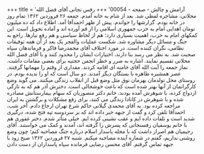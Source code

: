 +++
title = 'آرامش و چالش - صفحه - 00054'
+++
رفس نجانی آقای فضل الله محلاتی، مشاجره لفظی شد. بعد از شام به خانه آمدم. جمعه ۲۶ فروردین ۱۳۶۲ تمام روز در خانه بودم. گزارشها را خواندم. پیش از ظهر احمدآقا آمد. اطلاع داد که ده میلیون تومان اهدایی امام به حزب جمهوری اسلامی را از قم آورده اند و آماده تحویل است. این کمکهای امام به حزب، اهمیت بسیاری دارد؛ هم از لحاظ سیاسی و هم رفع نیازها. راجع به جنگ و مسائل دیگر مشاوره شد. شکست عملیات والفجر یک بعد از آن همه توفیقات نظامی، نگران کننده است. در مورد اختلاف آقای محمدرضا فاکر و فرماندهان سپاه صحبت شد. به نظر می رسد بنا دارند، اختیارات ایشان را محدود کنند و با آقای فضل الله محلاتی تقسیم نمایند. اشاره به ضرر و خطر انجمن حجتیه برای بعضی مقامات داشت. نماز جمعه را آیت الله آقای خامنه ای اقامه کردند. مقداری از وقتم را مهمانها گرفتند. عصر همشیره طاهره با بستگان دیگر آمدند. دو سال است که او را ندیده بودم. در روستای محل تولدمان بهرمان نوق مثل وضع قبل از انقلاب زندگی میکنند. می گوید وضع کارگرانمان از آنها بهتر شده است که باعث خوشحالی است. دخترش آذر هم که به تازگی ازدواج کرده، با شوهرش آمده بودند. خانم دکتر منصوریان که سهام بیمارستانش مصادره شده و با شوهرش در کانادا زندگی می کنند، برای رفع مشکلات و برگشتن به ایران مراجعه کرده بود. به آقای محمدی گیلانی حاکم شرع تهران ارجاع دادم. آخر شب، احمدآقا تلفن کرد و گفت از جبهه خبر داده اند که بر سردوسه تپه فتح شده، درگیری شدید است و تلفات داده ایم و عقب نشینی کرده ایم. خیلی متأثر شدم. دختر غفوری هم با خانم یوسفیان رفسنجانی که پسرش را گرفته اند، آمدند و کمک می خواستند. آقای رحیمیان هم اصرار داشت که با مجله پاسدار اسلام درباره جنگ مصاحبه کنم؛ چون وضع روشنی نداریم، گفتم در شماره آینده مصاحبه میکنم. شنبه ۲۷ فروردین ۱۳۶۲ صبح زود با جبهه تماس گرفتم. آقای محسن رضایی فرمانده سپاه پاسداران از دست دادن